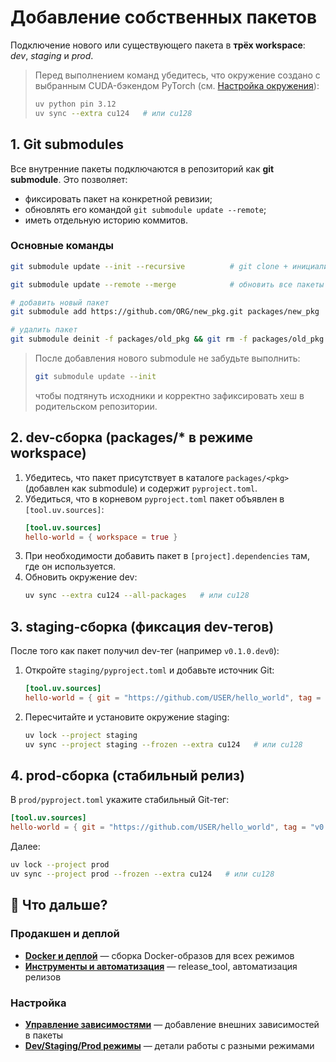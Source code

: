 # Добавление собственных пакетов

Подключение нового или существующего пакета в **трёх workspace**: *dev*, *staging* и *prod*.

> Перед выполнением команд убедитесь, что окружение создано с выбранным CUDA-бэкендом PyTorch (см. [Настройка окружения](03_environment_setup.md)):
> ```bash
> uv python pin 3.12
> uv sync --extra cu124   # или cu128
> ```

## 1. Git submodules

Все внутренние пакеты подключаются в репозиторий как **git submodule**. Это позволяет:

- фиксировать пакет на конкретной ревизии;
- обновлять его командой `git submodule update --remote`;
- иметь отдельную историю коммитов.

### Основные команды

```bash
git submodule update --init --recursive          # git clone + инициализация

git submodule update --remote --merge            # обновить все пакеты

# добавить новый пакет
git submodule add https://github.com/ORG/new_pkg.git packages/new_pkg

# удалить пакет
git submodule deinit -f packages/old_pkg && git rm -f packages/old_pkg
```

> После добавления нового submodule не забудьте выполнить:
> ```bash
> git submodule update --init
> ```
> чтобы подтянуть исходники и корректно зафиксировать хеш в родительском репозитории.

## 2. dev-сборка (packages/* в режиме workspace)

1. Убедитесь, что пакет присутствует в каталоге `packages/<pkg>` (добавлен как submodule) и содержит `pyproject.toml`.
1. Убедиться, что в корневом `pyproject.toml` пакет объявлен в `[tool.uv.sources]`:
   ```toml
   [tool.uv.sources]
   hello-world = { workspace = true }
   ```
1. При необходимости добавить пакет в `[project].dependencies` там, где он используется.
1. Обновить окружение dev:
   ```bash
   uv sync --extra cu124 --all-packages   # или cu128
   ```

## 3. staging-сборка (фиксация dev-тегов)

После того как пакет получил dev-тег (например `v0.1.0.dev0`):

1. Откройте `staging/pyproject.toml` и добавьте источник Git:
   ```toml
   [tool.uv.sources]
   hello-world = { git = "https://github.com/USER/hello_world", tag = "v0.1.0.dev0", subdirectory = "." }
   ```
2. Пересчитайте и установите окружение staging:
   ```bash
   uv lock --project staging
   uv sync --project staging --frozen --extra cu124   # или cu128
   ```

## 4. prod-сборка (стабильный релиз)

В `prod/pyproject.toml` укажите стабильный Git-тег:

```toml
[tool.uv.sources]
hello-world = { git = "https://github.com/USER/hello_world", tag = "v0.1.0", subdirectory = "." }
```

Далее:
```bash
uv lock --project prod
uv sync --project prod --frozen --extra cu124   # или cu128
```

## 🎯 Что дальше?

### Продакшен и деплой
- **[Docker и деплой](07_docker_deployment.md)** — сборка Docker-образов для всех режимов
- **[Инструменты и автоматизация](08_tooling_automation.md)** — release_tool, автоматизация релизов

### Настройка
- **[Управление зависимостями](04_dependency_management.md)** — добавление внешних зависимостей в пакеты
- **[Dev/Staging/Prod режимы](02_dev_staging_prod.md)** — детали работы с разными режимами
